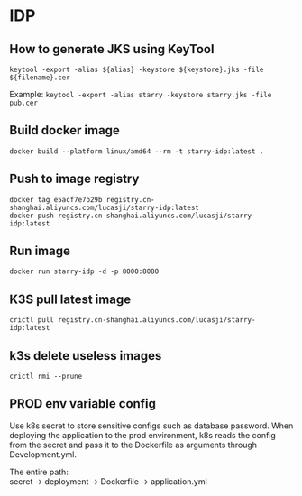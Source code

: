 # IDP

## How to generate JKS using KeyTool

`keytool -export -alias ${alias} -keystore ${keystore}.jks -file ${filename}.cer`

Example: `keytool -export -alias starry -keystore starry.jks -file pub.cer`

## Build docker image

`docker build --platform linux/amd64 --rm -t starry-idp:latest .`

## Push to image registry

```shell
docker tag e5acf7e7b29b registry.cn-shanghai.aliyuncs.com/lucasji/starry-idp:latest
docker push registry.cn-shanghai.aliyuncs.com/lucasji/starry-idp:latest
```

## Run image

`docker run starry-idp -d -p 8000:8080`

## K3S pull latest image

`crictl pull registry.cn-shanghai.aliyuncs.com/lucasji/starry-idp:latest`

## k3s delete useless images

`crictl rmi --prune`

## PROD env variable config

Use k8s secret to store sensitive configs such as database password. When deploying the application
to the prod environment, k8s reads the config from the secret and pass it to the
Dockerfile as arguments through Development.yml.

The entire path:  
secret -> deployment -> Dockerfile -> application.yml
